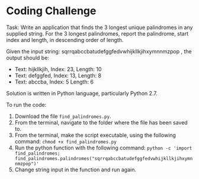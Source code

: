 # Coding Challenge

Task: Write an application that finds the 3 longest unique palindromes in any supplied string. For the 3
longest palindromes, report the palindrome, start index and length, in descending order of length.

Given the input string: sqrrqabccbatudefggfedvwhijkllkjihxymnnmzpop , the output should be:
* Text: hijkllkjih, Index: 23, Length: 10
* Text: defggfed, Index: 13, Length: 8
* Text: abccba, Index: 5 Length: 6

Solution is written in Python language, particularly Python 2.7.

To run the code:

1. Download the file `find_palindromes.py`.
2. From the terminal, navigate to the folder where the file has been saved to.
2. From the terminal, make the script executable, using the following command: 
`chmod +x find_palindromes.py`
3. Run the python function with the following command: 
`python -c 'import find_palindromes; find_palindromes.palindromes("sqrrqabccbatudefggfedvwhijkllkjihxymnnmzpop")'`
4. Change string input in the function and run again.
